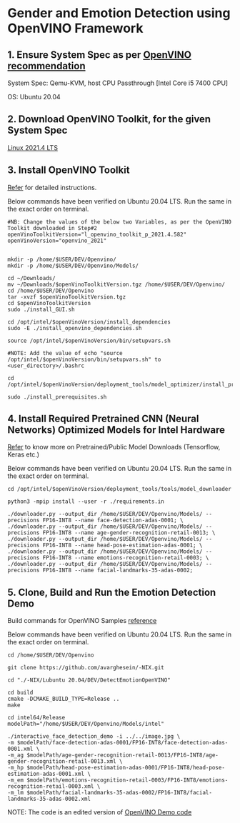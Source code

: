 # Gender and Emotion Detection using OpenVINO Framework

## 1. Ensure System Spec as per [OpenVINO recommendation](https://docs.openvinotoolkit.org/latest/openvino_docs_install_guides_installing_openvino_linux.html)

System Spec: Qemu-KVM, host CPU Passthrough [Intel Core i5 7400 CPU]

OS: Ubuntu 20.04

## 2. Download OpenVINO Toolkit, for the given System Spec

[Linux 2021.4 LTS](https://software.intel.com/content/www/us/en/develop/tools/openvino-toolkit/download.html?operatingsystem=linux&distributions=webdownload&version=2021.4%20LTS%20(latest)&options=offline)

## 3. Install OpenVINO Toolkit

[Refer](https://docs.openvinotoolkit.org/latest/openvino_docs_install_guides_installing_openvino_linux.html#install-openvino) for detailed instructions.

Below commands have been verified on Ubuntu 20.04 LTS. Run the same in the exact order on terminal.

    
    #NB: Change the values of the below two Variables, as per the OpenVINO Toolkit downloaded in Step#2
    openVinoToolkitVersion="l_openvino_toolkit_p_2021.4.582"
    openVinoVersion="openvino_2021"


    mkdir -p /home/$USER/DEV/Openvino/
    mkdir -p /home/$USER/DEV/Openvino/Models/

    cd ~/Downloads/
    mv ~/Downloads/$openVinoToolkitVersion.tgz /home/$USER/DEV/Openvino/
    cd /home/$USER/DEV/Openvino
    tar -xvzf $openVinoToolkitVersion.tgz
    cd $openVinoToolkitVersion
    sudo ./install_GUI.sh   

    cd /opt/intel/$openVinoVersion/install_dependencies
    sudo -E ./install_openvino_dependencies.sh

    source /opt/intel/$openVinoVersion/bin/setupvars.sh

    #NOTE: Add the value of echo "source /opt/intel/$openVinoVersion/bin/setupvars.sh" to <user_directory>/.bashrc

    cd /opt/intel/$openVinoVersion/deployment_tools/model_optimizer/install_prerequisites

    sudo ./install_prerequisites.sh

## 4. Install Required Pretrained CNN (Neural Networks) Optimized Models for Intel Hardware

[Refer](https://docs.openvinotoolkit.org/2021.2/omz_tools_downloader_README.html) to know more on Pretrained/Public Model Downloads (Tensorflow, Keras etc.)

Below commands have been verified on Ubuntu 20.04 LTS. Run the same in the exact order on terminal.

    cd /opt/intel/$openVinoVersion/deployment_tools/tools/model_downloader    

    python3 -mpip install --user -r ./requirements.in

    ./downloader.py --output_dir /home/$USER/DEV/Openvino/Models/ --precisions FP16-INT8 --name face-detection-adas-0001; \
    ./downloader.py --output_dir /home/$USER/DEV/Openvino/Models/ --precisions FP16-INT8 --name age-gender-recognition-retail-0013; \
    ./downloader.py --output_dir /home/$USER/DEV/Openvino/Models/ --precisions FP16-INT8 --name head-pose-estimation-adas-0001; \
    ./downloader.py --output_dir /home/$USER/DEV/Openvino/Models/ --precisions FP16-INT8 --name emotions-recognition-retail-0003; \
    ./downloader.py --output_dir /home/$USER/DEV/Openvino/Models/ --precisions FP16-INT8 --name facial-landmarks-35-adas-0002;


## 5. Clone, Build and Run the Emotion Detection Demo

Build commands for OpenVINO Samples [reference](https://docs.openvinotoolkit.org/2021.2/openvino_docs_IE_DG_Samples_Overview.html#build_samples_linux)

Below commands have been verified on Ubuntu 20.04 LTS. Run the same in the exact order on terminal.

    cd /home/$USER/DEV/Openvino

    git clone https://github.com/avarghesein/-NIX.git

    cd "./-NIX/Lubuntu 20.04/DEV/DetectEmotionOpenVINO"

    cd build
    cmake -DCMAKE_BUILD_TYPE=Release ..
    make

    cd intel64/Release
    modelPath="/home/$USER/DEV/Openvino/Models/intel"

    ./interactive_face_detection_demo -i ../../image.jpg \
    -m $modelPath/face-detection-adas-0001/FP16-INT8/face-detection-adas-0001.xml \
    -m_ag $modelPath/age-gender-recognition-retail-0013/FP16-INT8/age-gender-recognition-retail-0013.xml \
    -m_hp $modelPath/head-pose-estimation-adas-0001/FP16-INT8/head-pose-estimation-adas-0001.xml \
    -m_em $modelPath/emotions-recognition-retail-0003/FP16-INT8/emotions-recognition-retail-0003.xml \
    -m_lm $modelPath/facial-landmarks-35-adas-0002/FP16-INT8/facial-landmarks-35-adas-0002.xml
  
 
 NOTE: The code is an edited version of [OpenVINO Demo code](https://docs.openvinotoolkit.org/2018_R5/_samples_interactive_face_detection_demo_README.html)
